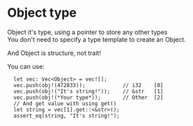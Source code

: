 # Object type

Object it's type, using a pointer to store any other types    
You don't need to specify a type template to create an Object.    

And Object is structure, not trait!

You can use:
```
  let vec: Vec<Object> = vec![];  
  vec.push(obj!(472833));            // i32    [0]   
  vec.push(obj!("It's string!"));    // &str   [1]  
  vec.push(obj!(*Your type*));       // Other  [2]  
  // And get value with using get()  
  let string = vec[1].get::<&str>();  
  assert_eq(string, "It's string!");  
```
